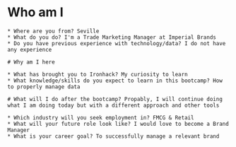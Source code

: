 # Who am I

    * Where are you from? Seville
    * What do you do? I'm a Trade Marketing Manager at Imperial Brands
    * Do you have previous experience with technology/data? I do not have any experience

    # Why am I here

    * What has brought you to Ironhack? My curiosity to learn
    * What knowledge/skills do you expect to learn in this bootcamp? How to properly manage data

    # What will I do after the bootcamp? Propably, I will continue doing what I am doing today but with a different approach and other tools

    * Which industry will you seek employment in? FMCG & Retail
    * What will your future role look like? I would love to become a Brand Manager
    * What is your career goal? To successfully manage a relevant brand